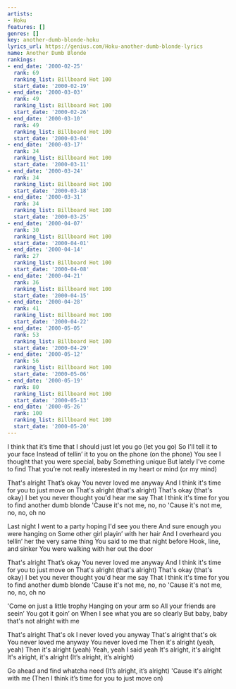 ```yaml
---
artists:
- Hoku
features: []
genres: []
key: another-dumb-blonde-hoku
lyrics_url: https://genius.com/Hoku-another-dumb-blonde-lyrics
name: Another Dumb Blonde
rankings:
- end_date: '2000-02-25'
  rank: 69
  ranking_list: Billboard Hot 100
  start_date: '2000-02-19'
- end_date: '2000-03-03'
  rank: 49
  ranking_list: Billboard Hot 100
  start_date: '2000-02-26'
- end_date: '2000-03-10'
  rank: 49
  ranking_list: Billboard Hot 100
  start_date: '2000-03-04'
- end_date: '2000-03-17'
  rank: 34
  ranking_list: Billboard Hot 100
  start_date: '2000-03-11'
- end_date: '2000-03-24'
  rank: 34
  ranking_list: Billboard Hot 100
  start_date: '2000-03-18'
- end_date: '2000-03-31'
  rank: 34
  ranking_list: Billboard Hot 100
  start_date: '2000-03-25'
- end_date: '2000-04-07'
  rank: 30
  ranking_list: Billboard Hot 100
  start_date: '2000-04-01'
- end_date: '2000-04-14'
  rank: 27
  ranking_list: Billboard Hot 100
  start_date: '2000-04-08'
- end_date: '2000-04-21'
  rank: 36
  ranking_list: Billboard Hot 100
  start_date: '2000-04-15'
- end_date: '2000-04-28'
  rank: 41
  ranking_list: Billboard Hot 100
  start_date: '2000-04-22'
- end_date: '2000-05-05'
  rank: 53
  ranking_list: Billboard Hot 100
  start_date: '2000-04-29'
- end_date: '2000-05-12'
  rank: 56
  ranking_list: Billboard Hot 100
  start_date: '2000-05-06'
- end_date: '2000-05-19'
  rank: 80
  ranking_list: Billboard Hot 100
  start_date: '2000-05-13'
- end_date: '2000-05-26'
  rank: 100
  ranking_list: Billboard Hot 100
  start_date: '2000-05-20'
---
```

I think that it’s time that
I should just let you go (let you go)
So I'll tell it to your face
Instead of tellin’ it to you on the phone (on the phone)
You see I thought that you were special, baby
Something unique
But lately I've come to find
That you’re not really interested in my heart or mind (or my mind)


That's alright
That’s okay
You never loved me anyway
And I think it's time for you to just move on
That's alright (that's alright)
That's okay (that's okay)
I bet you never thought you'd hear me say
That I think it's time for you to find another dumb blonde
'Cause it's not me, no, no
'Cause it's not me, no, no, oh no


Last night I went to a party hoping I'd see you there
And sure enough you were hanging on
Some other girl playin’ with her hair
And I overheard you tellin’ her the very same thing
You said to me that night before
Hook, line, and sinker
You were walking with her out the door


That's alright
That’s okay
You never loved me anyway
And I think it's time for you to just move on
That's alright (that's alright)
That's okay (that's okay)
I bet you never thought you'd hear me say
That I think it's time for you to find another dumb blonde
'Cause it's not me, no, no
'Cause it's not me, no, no, oh no


'Come on just a little trophy
Hanging on your arm so
All your friends are seein’
You got it goin’ on
When I see what you are so clearly
But baby, baby that's not alright with me


That's alright
That's ok
I never loved you anyway
That's alright that's ok
You never loved me anyway
You never loved me
Then it's alright (yeah, yeah)
Then it's alright (yeah)
Yeah, yeah
I said yeah
It's alright, it's alright
It's alright, it's alright
(It’s alright, it’s alright)


Go ahead and find whatcha need
(It’s alright, it’s alright)
'Cause it's alright with me
(Then I think it’s time for you to just move on)
